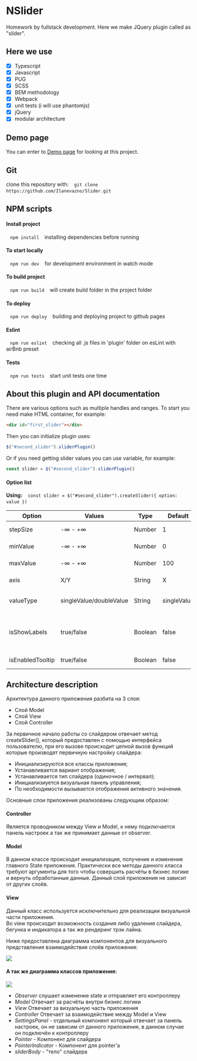 # NSlider
Homework by fullstack development. Here we make JQuery plugin called as "slider".

## Here we use

* [x] Typescript
* [x] Javascript
* [x] PUG
* [x] SCSS
* [x] BEM methodology
* [x] Webpack
* [x] unit tests (i will use phantomjs)
* [x] jQuery
* [x] modular architecture

## Demo page

You can enter to [Demo page](https://ilanevazno.github.io/Slider/ "Demo page") for looking at this project.

## Git

clone this repository with:
` ` ` git clone https://github.com/Ilanevazno/Slider.git ` ` `

## NPM scripts

#### Install project
` ` ` npm install ` ` ` installing dependencies before running

#### To start locally 

` ` ` npm run dev ` ` ` for development environment in watch mode

#### To build project 

` ` ` npm run build ` ` ` will create build folder in the project folder

#### To deploy

` ` ` npm run deploy ` ` ` building and deploying project to github pages

#### Eslint

` ` ` npm run eslint ` ` ` checking all .js files in 'plugin' folder on esLint with airBnb preset

#### Tests

` ` ` npm run tests ` ` ` start unit tests one time

## About this plugin and API documentation

There are various options such as multiple handles and ranges.
To start you need make HTML container, for example:

``` html
<div id="first_slider"></div>
```

Then you can initialize plugin uses:

``` javascript
$("#second_slider").sliderPlugin()
```

Or if you need getting slider values you can use variable, for example:

``` javascript
const slider = $("#second_slider").sliderPlugin()
```

#### Option list

**Using:**  ` ` ` const slider = $("#second_slider").createSlider({ option: value }) ` ` `

| Option  | Values | Type | Default | Description |
| ------------- | ------------- | ------------- | ------------- | ------------- |
| stepSize  | -∞ -  +∞  | Number  | 1  | Setting step size value  |
| minValue  | -∞ - +∞  | Number  | 0  | Set slider min value   |
| maxValue  | -∞ -  +∞ | Number  | 100  | Set slider max value   |
| axis  | X/Y  | String  | X  | Change slider axis  |
| valueType  | singleValue/doubleValue  | String  | singleValue  | Setting type of slider  |
| isShowLabels  | true/false  | Boolean  | false  | show/hide number values under slider body   |
| isEnabledTooltip  | true/false  | Boolean  | false  | show/hide tooltip   |

## Architecture description

Архитектура данного приложения разбита на 3 слоя:

* Слой Model
* Слой View
* Слой Controller

За первичное начало работы со слайдером отвечает метод createSlider(), который предоставлен с помощью интерфейса пользователю, при его вызове происходит цепной вызов функций которые производят первичную настройку слайдера:

* Инициализируются все классы приложения; 
* Устанавливается вариант отображения; 
* Устанавливается тип слайдера (одиночное / интервал); 
* Инициализиуется визуальная панель управления; 
* По необходимости вызывается отображения активного значения.

Основные слои приложения реализованы следующим образом:

#### Controller

Является проводником между View и Model, к нему подключается панель настроек а так же принимает данные от observer.

#### Model

В данном классе происходит инициализация, получение и изменение главного State приложения.
Практически все методы данного класса требуют аргументы для того чтобы совершить расчёты в бизнес логике и вернуть обработанные данные.
Данный слой приложения не зависит от других слоёв.

#### View

Данный класс используется исключительно для реализации визуальной части приложения.  
Во view происходит возможность создания либо удаления слайдера, бегунка и индикатора а так же рендеринг трэк лайна. 

Ниже предоставлена диаграмма компонентов для визуального представления взаимодействия слоёв приложения:

![](https://i.ibb.co/b2WVMs8/simple-Diagram.jpg)

#### А так же диаграмма классов приложения:

![](https://i.ibb.co/MMLQzWC/second-Diagram.jpg)

* *Observer* слушает изменение state и отправляет его контроллеру
* *Model* Отвечает за расчёты внутри бизнес логики
* *View* Отвечает за визуальную часть приложения
* *Controller* Отвечает за взаимодействие между Model и View
* *SettingsPanel* - отдельный компонент который отвечает за панель настроек, он не зависим от данного приложения, в данном случае он подключён к контроллеру
* *Pointer* - Компонент для слайдера
* *PointerIndicator* - Компонент для pointer'a
* *sliderBody* - "тело" слайдера
